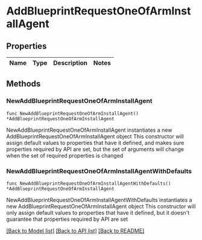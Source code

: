 # AddBlueprintRequestOneOfArmInstallAgent

## Properties

Name | Type | Description | Notes
------------ | ------------- | ------------- | -------------

## Methods

### NewAddBlueprintRequestOneOfArmInstallAgent

`func NewAddBlueprintRequestOneOfArmInstallAgent() *AddBlueprintRequestOneOfArmInstallAgent`

NewAddBlueprintRequestOneOfArmInstallAgent instantiates a new AddBlueprintRequestOneOfArmInstallAgent object
This constructor will assign default values to properties that have it defined,
and makes sure properties required by API are set, but the set of arguments
will change when the set of required properties is changed

### NewAddBlueprintRequestOneOfArmInstallAgentWithDefaults

`func NewAddBlueprintRequestOneOfArmInstallAgentWithDefaults() *AddBlueprintRequestOneOfArmInstallAgent`

NewAddBlueprintRequestOneOfArmInstallAgentWithDefaults instantiates a new AddBlueprintRequestOneOfArmInstallAgent object
This constructor will only assign default values to properties that have it defined,
but it doesn't guarantee that properties required by API are set


[[Back to Model list]](../README.md#documentation-for-models) [[Back to API list]](../README.md#documentation-for-api-endpoints) [[Back to README]](../README.md)


